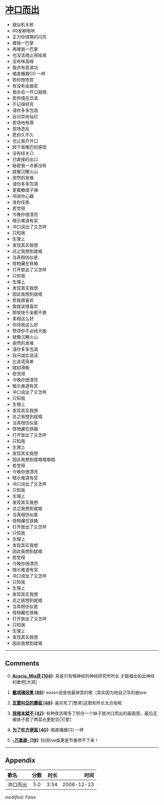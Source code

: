 # [冲口而出](https://music.163.com/song?id=30569103)

* 就似机关枪
* 80发噼啪响
* 正为你铿锵的闪亮
* 赠我一巴掌
* 再赠我一巴掌
* 也没法阻止得技痒
* 没有咪高峰
* 我亦有音波功
* 唱直播跟CD 一样
* 若你想欣赏
* 有没有金曲奖
* 我亦会一开口就唱
* 若热情在泛滥
* 不记得转弯
* 请你多多包涵
* 自问崇尚灿烂
* 若场地有限
* 现场造反
* 愿你久不久
* 也让我开开口
* 顾下我嘴巴的感受
* 没有经关口
* 已直接的出口
* 秘密我一点都没有
* 就像沉睡火山
* 突然的发难
* 请你多多包涵
* 是蜜糖或子弹
* 闯进你心瓣
* 准你任拣
* 若觉得
* 今晚你很漂亮
* 暗示难道有奖
* 冲口说出了又怎样
* 只知我
* 生理上
* 发现其实我想
* 总之我想到就唱
* 当真相彷似是
* 怪物藏在铁箱
* 打开放出了又怎样
* 只知我
* 生理上
* 发现其实我想
* 因此我想到就唱
* 若我很喜欢
* 我就说很喜欢
* 那愉快千金都不换
* 卖相这么好
* 你待我这么好
* 赞颂你不必经大脑
* 就像沉睡火山
* 突然的发难
* 请你多多包涵
* 自问诚实说话
* 比说谎简单
* 就如滑板
* 若觉得
* 今晚你很漂亮
* 暗示难道有奖
* 冲口说出了又怎样
* 只知我
* 生理上
* 发现其实我想
* 总之我想到就唱
* 当真相彷似是
* 怪物藏在铁箱
* 打开放出了又怎样
* 只知我
* 生理上
* 发现其实我想
* 因此我想到就唱唱唱唱
* 若觉得
* 今晚你很漂亮
* 暗示难道有奖
* 冲口说出了又怎样
* 只知我
* 生理上
* 发现其实我想
* 总之我想到就唱
* 当真相彷似是
* 怪物藏在铁箱
* 打开放出了又怎样
* 只知我
* 生理上
* 发现其实我想
* 因此我想到就唱
* 若觉得
* 今晚你很漂亮
* 暗示难道有奖
* 冲口说出了又怎样
* 只知我
* 生理上
* 发现其实我想
* 总之我想到就唱
* 当真相彷似是
* 怪物藏在铁箱
* 打开放出了又怎样
* 只知我
* 生理上
* 发现其实我想
* 因此我想到就唱


---

## Comments
0. **[Acacia_Mia菲 \[104\]](https://music.163.com/#/user/home?id=66071851):** 真是只有够神经的神经研究所所长 才能唱出如此神经的歌吧[大哭]

1. **[戴琉璃冠冕 \[88\]](https://music.163.com/#/user/home?id=55151201):** eason说是他最钟意的歌（其实因为他自己写的曲ww

2. **[瓦雷利亞的蘑菇 \[49\]](https://music.163.com/#/user/home?id=2209458):** 喜欢死了[憨笑]这歌和所长太合拍啦

3. **[我根本就不 \[42\]](https://music.163.com/#/user/home?id=36900760):** 有种夜店喝多了抓住一个妹子就冲口而出的画面感，最后还被妹子扇了两耳光更配合[可爱]

4. **[为了吃方便面 \[40\]](https://music.163.com/#/user/home?id=33650169):** 唱直播跟CD 一样

5. **[-万事屋- \[19\]](https://music.163.com/#/user/home?id=50675432):** 拉阔live版更是节奏停不下来！



---

## Appendix

|歌名|分数|时长|时间|
|:---|:---:|---:|---:|
|冲口而出|5.0|3:34|2008-12-23

*modified: False*